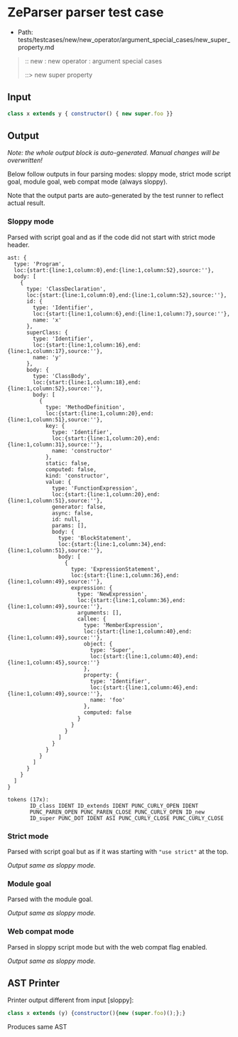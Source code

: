 # ZeParser parser test case

- Path: tests/testcases/new/new_operator/argument_special_cases/new_super_property.md

> :: new : new operator : argument special cases
>
> ::> new super property

## Input

`````js
class x extends y { constructor() { new super.foo }}
`````

## Output

_Note: the whole output block is auto-generated. Manual changes will be overwritten!_

Below follow outputs in four parsing modes: sloppy mode, strict mode script goal, module goal, web compat mode (always sloppy).

Note that the output parts are auto-generated by the test runner to reflect actual result.

### Sloppy mode

Parsed with script goal and as if the code did not start with strict mode header.

`````
ast: {
  type: 'Program',
  loc:{start:{line:1,column:0},end:{line:1,column:52},source:''},
  body: [
    {
      type: 'ClassDeclaration',
      loc:{start:{line:1,column:0},end:{line:1,column:52},source:''},
      id: {
        type: 'Identifier',
        loc:{start:{line:1,column:6},end:{line:1,column:7},source:''},
        name: 'x'
      },
      superClass: {
        type: 'Identifier',
        loc:{start:{line:1,column:16},end:{line:1,column:17},source:''},
        name: 'y'
      },
      body: {
        type: 'ClassBody',
        loc:{start:{line:1,column:18},end:{line:1,column:52},source:''},
        body: [
          {
            type: 'MethodDefinition',
            loc:{start:{line:1,column:20},end:{line:1,column:51},source:''},
            key: {
              type: 'Identifier',
              loc:{start:{line:1,column:20},end:{line:1,column:31},source:''},
              name: 'constructor'
            },
            static: false,
            computed: false,
            kind: 'constructor',
            value: {
              type: 'FunctionExpression',
              loc:{start:{line:1,column:20},end:{line:1,column:51},source:''},
              generator: false,
              async: false,
              id: null,
              params: [],
              body: {
                type: 'BlockStatement',
                loc:{start:{line:1,column:34},end:{line:1,column:51},source:''},
                body: [
                  {
                    type: 'ExpressionStatement',
                    loc:{start:{line:1,column:36},end:{line:1,column:49},source:''},
                    expression: {
                      type: 'NewExpression',
                      loc:{start:{line:1,column:36},end:{line:1,column:49},source:''},
                      arguments: [],
                      callee: {
                        type: 'MemberExpression',
                        loc:{start:{line:1,column:40},end:{line:1,column:49},source:''},
                        object: {
                          type: 'Super',
                          loc:{start:{line:1,column:40},end:{line:1,column:45},source:''}
                        },
                        property: {
                          type: 'Identifier',
                          loc:{start:{line:1,column:46},end:{line:1,column:49},source:''},
                          name: 'foo'
                        },
                        computed: false
                      }
                    }
                  }
                ]
              }
            }
          }
        ]
      }
    }
  ]
}

tokens (17x):
       ID_class IDENT ID_extends IDENT PUNC_CURLY_OPEN IDENT
       PUNC_PAREN_OPEN PUNC_PAREN_CLOSE PUNC_CURLY_OPEN ID_new
       ID_super PUNC_DOT IDENT ASI PUNC_CURLY_CLOSE PUNC_CURLY_CLOSE
`````

### Strict mode

Parsed with script goal but as if it was starting with `"use strict"` at the top.

_Output same as sloppy mode._

### Module goal

Parsed with the module goal.

_Output same as sloppy mode._

### Web compat mode

Parsed in sloppy script mode but with the web compat flag enabled.

_Output same as sloppy mode._

## AST Printer

Printer output different from input [sloppy]:

````js
class x extends (y) {constructor(){new (super.foo)();};}
````

Produces same AST
